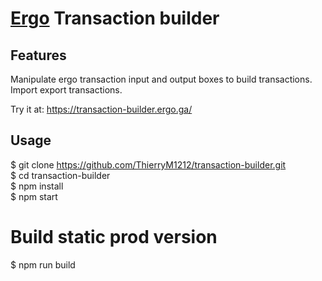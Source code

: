 # [Ergo](https://ergoplatform.org/) Transaction builder

## Features
Manipulate ergo transaction input and output boxes to build transactions.<br/>
Import export transactions.<br/>

Try it at: https://transaction-builder.ergo.ga/

## Usage
$ git clone https://github.com/ThierryM1212/transaction-builder.git<br/>
$ cd transaction-builder<br/>
$ npm install<br/>
$ npm start<br/>

# Build static prod version
$ npm run build

